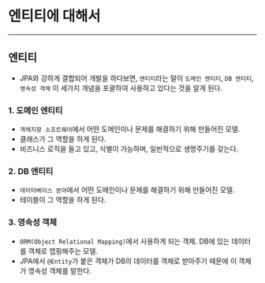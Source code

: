 # 엔티티에 대해서

---

## 엔티티
- JPA와 강하게 결합되어 개발을 하다보면, `엔티티`라는 말이 `도메인 엔티티`, `DB 엔티티`, `영속성 객체` 이 세가지 개념을 포괄하여 사용하고 있다는 것을 알게 된다.

### 1. 도메인 엔티티
- `객체지향 소프트웨어`에서 어떤 도메인이나 문제를 해결하기 위해 만들어진 모델.
- 클래스가 그 역할을 하게 된다.
- 비즈니스 로직을 들고 있고, 식별이 가능하며, 일반적으로 생명주기를 갖는다.

### 2. DB 엔티티
- `데이터베이스 분야`에서 어떤 도메인이나 문제를 해결하기 위해 만들어진 모델.
- 테이블이 그 역할을 하게 된다.

### 3. 영속성 객체
- `ORM(Object Relational Mapping)`에서 사용하게 되는 객체. DB에 있는 데이터를 객체로 맵핑해주는 모델.
- JPA에서 `@Entity`가 붙은 객체가 DB의 데이터를 객체로 받아주기 때문에 이 객체가 영속성 객체를 말한다.
